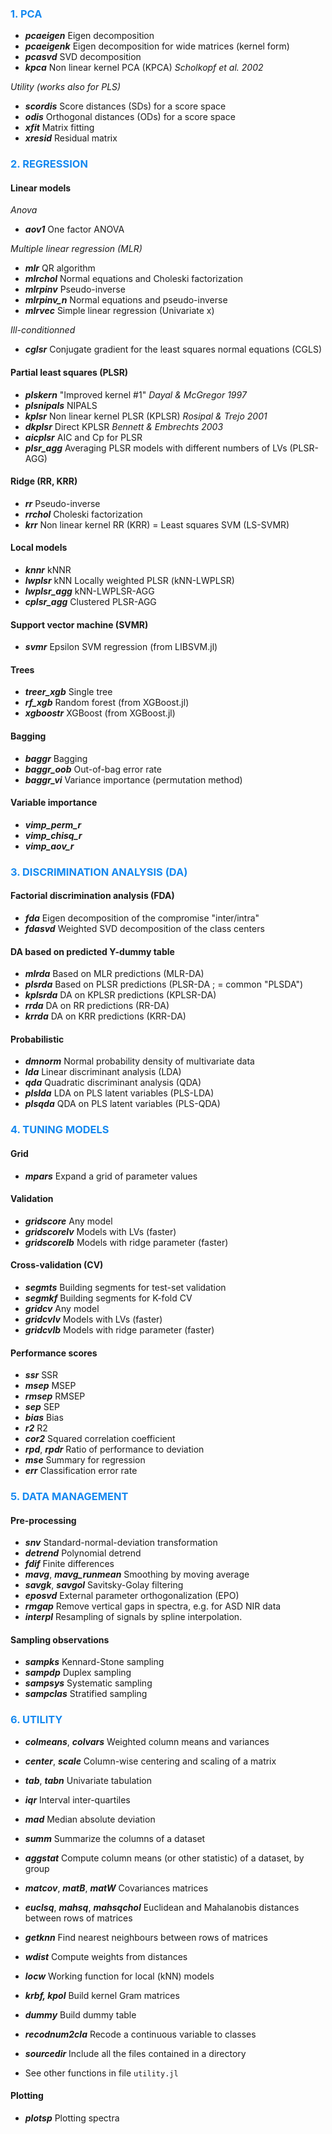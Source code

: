 ### <span style="color:#1589F0"> **1. PCA** </span>

- ***pcaeigen*** Eigen decomposition
- ***pcaeigenk*** Eigen decomposition for wide matrices (kernel form)
- ***pcasvd*** SVD decomposition
- ***kpca*** Non linear kernel PCA  (KPCA) *Scholkopf et al. 2002*

*Utility (works also for PLS)*
- ***scordis*** Score distances (SDs) for a score space
- ***odis*** Orthogonal distances (ODs) for a score space
- ***xfit*** Matrix fitting 
- ***xresid*** Residual matrix 

### <span style="color:#1589F0;"> **2. REGRESSION** </span>

#### **Linear models**

*Anova*

- ***aov1*** One factor ANOVA

*Multiple linear regression (MLR)*

- ***mlr*** QR algorithm
- ***mlrchol*** Normal equations and Choleski factorization
- ***mlrpinv*** Pseudo-inverse
- ***mlrpinv_n*** Normal equations and pseudo-inverse
- ***mlrvec*** Simple linear regression (Univariate x)

*Ill-conditionned* 

- ***cglsr*** Conjugate gradient for the least squares normal equations (CGLS)

#### **Partial least squares (PLSR)**

- ***plskern*** "Improved kernel #1" *Dayal & McGregor 1997*
- ***plsnipals*** NIPALS
- ***kplsr*** Non linear kernel PLSR (KPLSR) *Rosipal & Trejo 2001*
- ***dkplsr*** Direct KPLSR *Bennett & Embrechts 2003*
- ***aicplsr*** AIC and Cp for PLSR
- ***plsr_agg*** Averaging PLSR models with different numbers of LVs (PLSR-AGG)

<!---
- ***plsrannar*** Kernel version for wide matrices (Rannar et al. 1994)
- ***simpls***
-->

#### **Ridge (RR, KRR)**

- ***rr*** Pseudo-inverse
- ***rrchol*** Choleski factorization
- ***krr*** Non linear kernel RR (KRR) = Least squares SVM (LS-SVMR)

#### **Local models**

- ***knnr*** kNNR
- ***lwplsr*** kNN Locally weighted PLSR (kNN-LWPLSR)
- ***lwplsr_agg*** kNN-LWPLSR-AGG 
- ***cplsr_agg*** Clustered PLSR-AGG

#### **Support vector machine (SVMR)**
- ***svmr*** Epsilon SVM regression (from LIBSVM.jl)

#### **Trees**

- ***treer_xgb*** Single tree
- ***rf_xgb*** Random forest (from XGBoost.jl)
- ***xgboostr*** XGBoost (from XGBoost.jl)

#### **Bagging**

- ***baggr*** Bagging 
- ***baggr_oob*** Out-of-bag error rate
- ***baggr_vi*** Variance importance (permutation method)

#### **Variable importance**

- ***vimp_perm_r*** 
- ***vimp_chisq_r*** 
- ***vimp_aov_r*** 

### <span style="color:#1589F0"> **3. DISCRIMINATION ANALYSIS (DA)** </span>

#### Factorial discrimination analysis (FDA)

- ***fda*** Eigen decomposition of the compromise "inter/intra"
- ***fdasvd*** Weighted SVD decomposition of the class centers

#### DA based on predicted Y-dummy table

- ***mlrda*** Based on MLR predictions (MLR-DA)
- ***plsrda*** Based on PLSR predictions (PLSR-DA ; = common "PLSDA")
- ***kplsrda*** DA on KPLSR predictions (KPLSR-DA)
- ***rrda*** DA on RR predictions (RR-DA)
- ***krrda*** DA on KRR predictions (KRR-DA)

#### Probabilistic

- ***dmnorm*** Normal probability density of multivariate data
- ***lda*** Linear discriminant analysis (LDA)
- ***qda*** Quadratic discriminant analysis (QDA)
- ***plslda*** LDA on PLS latent variables (PLS-LDA)
- ***plsqda*** QDA on PLS latent variables (PLS-QDA)

<!---

#### Support vector machine

- ***svmda*** SVMDA (= SVMC)

#### K-nearest-neighbors

- ***knnda*** KNN-DA
- ***lwplsrda*** KNN Locally weighted PLSR-DA (KNN-LWPLSR-DA)
- ***lwplslda*** KNN Locally weighted PLS-LDA/QDA (KNN-LWPLS-LDA/QDA)
-->

<!---
### <span style="color:#1589F0"> **ENSEMBLIST METHODS** </span>
- ***plsrda_agg*** PLSRDA-AGG
- ***lwplsrda_agg*** KNN-LWPLSR-DA-AGG
- ***lwplslda_agg*** KNN-LWPLS-LDA-AGG
- ***lwplslda_agg*** KNN-LWPLS-QDA-AGG
-->

### <span style="color:#1589F0"> **4. TUNING MODELS** </span>

#### **Grid**

- ***mpars*** Expand a grid of parameter values

#### **Validation**

- ***gridscore*** Any model
- ***gridscorelv*** Models with LVs (faster)
- ***gridscorelb*** Models with ridge parameter (faster)
  
#### **Cross-validation (CV)**

- ***segmts*** Building segments for test-set validation
- ***segmkf*** Building segments for K-fold CV
- ***gridcv*** Any model
- ***gridcvlv*** Models with LVs (faster)
- ***gridcvlb*** Models with ridge parameter (faster)  

#### **Performance scores**

- ***ssr*** SSR
- ***msep*** MSEP
- ***rmsep*** RMSEP
- ***sep*** SEP
- ***bias*** Bias
- ***r2*** R2
- ***cor2*** Squared correlation coefficient
- ***rpd***, ***rpdr*** Ratio of performance to deviation
- ***mse*** Summary for regression
- ***err*** Classification error rate

<!---  
#### **Heuristic**  
- ***selwold*** Wold's criterion for models with LVs  
-->

<!---
### <span style="color:#1589F0"> **SELECTION OF VARIABLES** </span>
- ***covsel*** COVSEL algorithm (Roger et al. 2011)
-->

### <span style="color:#1589F0"> **5. DATA MANAGEMENT** </span>

#### **Pre-processing**

- ***snv*** Standard-normal-deviation transformation
- ***detrend*** Polynomial detrend
- ***fdif*** Finite differences
- ***mavg***, ***mavg_runmean*** Smoothing by moving average
- ***savgk***, ***savgol*** Savitsky-Golay filtering
- ***eposvd*** External parameter orthogonalization (EPO)
- ***rmgap*** Remove vertical gaps in spectra, e.g. for ASD NIR data
- ***interpl*** Resampling of signals by spline interpolation.

#### **Sampling observations**

- ***sampks*** Kennard-Stone sampling 
- ***sampdp*** Duplex sampling 
- ***sampsys*** Systematic sampling
- ***sampclas*** Stratified sampling

<!---
#### **Checking**
- ***checkna*** Find and count NA values in a data set
- ***plotxna*** Plotting missing data in a matrix
- ***checkdupl*** Find duplicated row observations between two data sets 
- ***rmdupl*** Remove duplicated row observations between two data sets
-->

<!---
#### **Summary**
- ***aggmean*** Centers of classes
- ***dtagg*** Summary statistics with data subsets
-->

<!---
#### **Multi-block**
- ***mblocks*** Makes a list of blocks
- ***hconcat*** Horizontal block concatenation 
- ***blockscal*** Block autoscaling
-->

<!---
#### **Datasets**
- ***asdgap** ASD spectra with vertical gaps
- ***cassav*** Tropical shrubs
- ***forages*** Tropical forages
- ***octane*** Gazoline "octane" dataset
- ***ozone*** Los Angeles "ozone" pollution (1976) dataset
-->

### <span style="color:#1589F0"> **6. UTILITY** </span>

- ***colmeans***, ***colvars*** Weighted column means and variances
- ***center***, ***scale*** Column-wise centering and scaling of a matrix
- ***tab***, ***tabn*** Univariate tabulation 
- ***iqr*** Interval inter-quartiles
- ***mad*** Median absolute deviation
- ***summ*** Summarize the columns of a dataset
- ***aggstat*** Compute column means (or other statistic) of a dataset, by group
- ***matcov***, ***matB***, ***matW*** Covariances matrices

- ***euclsq***, ***mahsq***, ***mahsqchol*** Euclidean and Mahalanobis distances between rows of matrices
- ***getknn*** Find nearest neighbours between rows of matrices
- ***wdist*** Compute weights from distances
- ***locw*** Working function for local (kNN) models

- ***krbf, kpol*** Build kernel Gram matrices

- ***dummy*** Build dummy table
- ***recodnum2cla*** Recode a continuous variable to classes
- ***sourcedir*** Include all the files contained in a directory
- See other functions in file `utility.jl`

<!---
- ***dmnorm*** Multivariate normal probability density
- ***matB***, ***matW*** Between and within covariance matrices
-->

#### **Plotting**

- ***plotsp*** Plotting spectra

<!---
### <span style="color:#1589F0"> **GRAPHICS** </span>
- ***plotsp*** Plotting spectra, loadings, or more generally row observations of a data set
- ***plostsp1*** Same as  ***plotsp*** but one-by-one row
- ***plotxy*** 2-d scatter plot
- ***plotjit*** Jittered plot
- ***plotscore*** Plotting error rates of prediction models
-->
